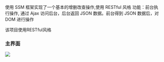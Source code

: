 使用 SSM 框架实现了一个基本的增删改查操作,使用 RESTful 风格 功能：前台执行操作, 通过 Ajax 访问后台，后台返回 JSON 数据。前台得到 JSON 数据后，对 DOM 进行操作

该项目使用RESTful风格

### 主界面
![](http://www.yqplayer.com/netpicyd/de678220bf09df861c13d34e93e3a8d4.png)
